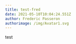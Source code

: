 ```yaml
---
title: test-fred
date: 2021-05-10T10:04:24.551Z
author: Frederic Passeron
authorimage: /img/Avatar1.svg
---
```

test